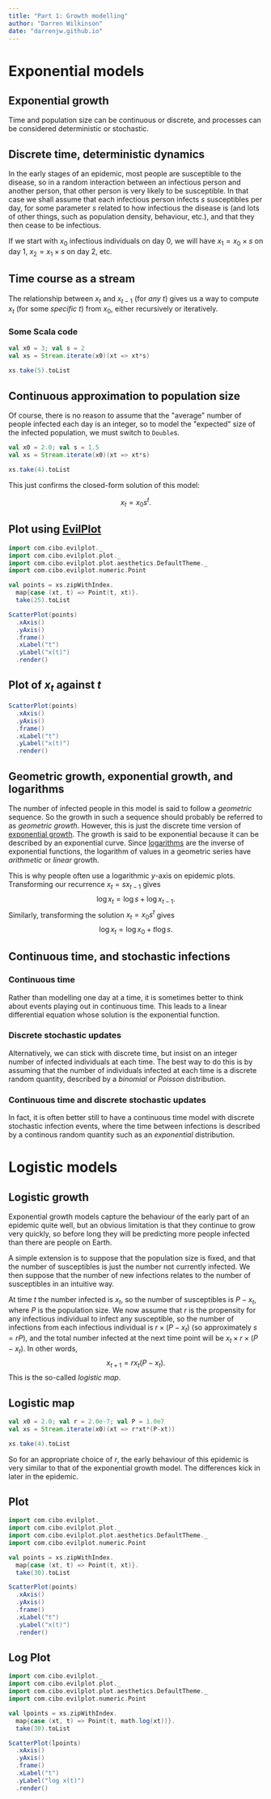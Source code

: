 ```yaml
---
title: "Part 1: Growth modelling"
author: "Darren Wilkinson"
date: "darrenjw.github.io"
---
```


# Exponential models

## Exponential growth

Time and population size can be continuous or discrete, and processes can be considered deterministic or stochastic.

## Discrete time, deterministic dynamics

In the early stages of an epidemic, most people are susceptible to the disease, so in a random interaction between an infectious person and another person, that other person is very likely to be susceptible. In that case we shall assume that each infectious person infects $s$ susceptibles per day, for some parameter $s$ related to how infectious the disease is (and lots of other things, such as population density, behaviour, etc.), and that they then cease to be infectious.

If we start with $x_0$ infectious individuals on day 0, we will have $x_1 = x_0\times s$ on day 1, $x_2 = x_1 \times s$ on day 2, etc.

## Time course as a stream

The relationship between $x_t$ and $x_{t-1}$ (for *any* $t$) gives us a way to compute $x_t$ (for some *specific* $t$) from $x_0$, either recursively or iteratively. 

### Some Scala code

```scala mdoc:silent
val x0 = 3; val s = 2
val xs = Stream.iterate(x0)(xt => xt*s)
```

```scala mdoc
xs.take(5).toList
```

## Continuous approximation to population size

Of course, there is no reason to assume that the "average" number of people infected each day is an integer, so to model the "expected" size of the infected population, we must switch to `Double`s.

```scala mdoc:reset:silent
val x0 = 2.0; val s = 1.5
val xs = Stream.iterate(x0)(xt => xt*s)
```

```scala mdoc
xs.take(4).toList
```
This just confirms the closed-form solution of this model:

$$x_t=x_0s^t.$$

## Plot using [EvilPlot](https://cibotech.github.io/evilplot/)

```scala mdoc:silent
import com.cibo.evilplot._
import com.cibo.evilplot.plot._
import com.cibo.evilplot.plot.aesthetics.DefaultTheme._
import com.cibo.evilplot.numeric.Point

val points = xs.zipWithIndex.
  map{case (xt, t) => Point(t, xt)}.
  take(25).toList

ScatterPlot(points)
  .xAxis()
  .yAxis()
  .frame()
  .xLabel("t")
  .yLabel("x(t)")
  .render()
```
## Plot of $x_t$ against $t$

```scala mdoc:evilplot:exp.png
ScatterPlot(points)
  .xAxis()
  .yAxis()
  .frame()
  .xLabel("t")
  .yLabel("x(t)")
  .render()
```


## Geometric growth, exponential growth, and logarithms

The number of infected people in this model is said to follow a *geometric* sequence. So the growth in such a sequence should probably be referred to as *geometric growth*. However, this is just the discrete time version of [exponential growth](https://en.wikipedia.org/wiki/Exponential_growth). The growth is said to be exponential because it can be described by an exponential curve. Since [logarithms](https://en.wikipedia.org/wiki/Logarithm) are the inverse of exponential functions, the logarithm of values in a geometric series have *arithmetic* or *linear* growth.

This is why people often use a logarithmic $y$-axis on epidemic plots. Transforming our recurrence $x_t = sx_{t-1}$ gives 
$$\log x_t = \log s + \log x_{t-1}.$$
Similarly, transforming the solution $x_t = x_0s^t$ gives
$$\log x_t = \log x_0 + t\log s.$$

## Continuous time, and stochastic infections

### Continuous time

Rather than modelling one day at a time, it is sometimes better to think about events playing out in continuous time. This leads to a linear differential equation whose solution is the exponential function.

### Discrete stochastic updates

Alternatively, we can stick with discrete time, but insist on an integer number of infected individuals at each time. The best way to do this is by assuming that the number of individuals infected at each time is a discrete random quantity, described by a *binomial* or *Poisson* distribution.

### Continuous time and discrete stochastic updates

In fact, it is often better still to have a continuous time model with discrete stochastic infection events, where the time between infections is described by a continous random quantity such as an *exponential* distribution.

# Logistic models

## Logistic growth

Exponential growth models capture the behaviour of the early part of an epidemic quite well, but an obvious limitation is that they continue to grow very quickly, so before long they will be predicting more people infected than there are people on Earth.

A simple extension is to suppose that the population size is fixed, and that the number of susceptibles is just the number not currently infected. We then suppose that the number of new infections relates to the number of susceptibles in an intuitive way.

At time $t$ the number infected is $x_t$, so the number of susceptibles is $P-x_t$, where $P$ is the population size. We now assume that $r$ is the propensity for any infectious individual to infect any susceptible, so the number of infections from each infectious individual is $r\times(P-x_t)$ (so approximately $s=rP$), and the total number infected at the next time point will be $x_t\times r\times(P-x_t)$. In other words,
$$ x_{t+1} = rx_t(P-x_t).$$
This is the so-called *logistic map*.

## Logistic map

```scala mdoc:reset:silent
val x0 = 2.0; val r = 2.0e-7; val P = 1.0e7
val xs = Stream.iterate(x0)(xt => r*xt*(P-xt))
```

```scala mdoc
xs.take(4).toList
```
So for an appropriate choice of $r$, the early behaviour of this epidemic is very similar to that of the exponential growth model. The differences kick in later in the epidemic.

## Plot

```scala mdoc:evilplot:log-map.png
import com.cibo.evilplot._
import com.cibo.evilplot.plot._
import com.cibo.evilplot.plot.aesthetics.DefaultTheme._
import com.cibo.evilplot.numeric.Point

val points = xs.zipWithIndex.
  map{case (xt, t) => Point(t, xt)}.
  take(30).toList

ScatterPlot(points)
  .xAxis()
  .yAxis()
  .frame()
  .xLabel("t")
  .yLabel("x(t)")
  .render()
```


## Log Plot

```scala mdoc:evilplot:log-log-map.png
import com.cibo.evilplot._
import com.cibo.evilplot.plot._
import com.cibo.evilplot.plot.aesthetics.DefaultTheme._
import com.cibo.evilplot.numeric.Point

val lpoints = xs.zipWithIndex.
  map{case (xt, t) => Point(t, math.log(xt))}.
  take(30).toList

ScatterPlot(lpoints)
  .xAxis()
  .yAxis()
  .frame()
  .xLabel("t")
  .yLabel("log x(t)")
  .render()
```

